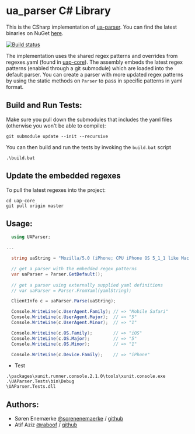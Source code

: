 ua_parser C# Library
======================

This is the CSharp implementation of [ua-parser](https://github.com/tobie/ua-parser). You can find the latest binaries on NuGet [here](https://www.nuget.org/packages/UAParser/).

[![Build status](https://ci.appveyor.com/api/projects/status/q4jb94nn51q8v0cf?svg=true)](https://ci.appveyor.com/project/AngeleyesTrue/uap-csharp)


The implementation uses the shared regex patterns and overrides from regexes.yaml (found in [uap-core](https://github.com/ua-parser/uap-core)). The assembly embeds the latest regex patterns (enabled through a git submodule) which are loaded into the default parser. You can create a parser with more updated regex patterns by using the static methods on `Parser` to pass in specific patterns in yaml format.

Build and Run Tests:
------
Make sure you pull down the submodules that includes the yaml files (otherwise you won't be able to compile):

	git submodule update --init --recursive

You can then build and run the tests by invoking the `build.bat` script

    .\build.bat
	
Update the embedded regexes
------
To pull the latest regexes into the project:

	cd uap-core
	git pull origin master

	
Usage:
--------
```csharp
  using UAParser;

...

  string uaString = "Mozilla/5.0 (iPhone; CPU iPhone OS 5_1_1 like Mac OS X) AppleWebKit/534.46 (KHTML, like Gecko) Version/5.1 Mobile/9B206 Safari/7534.48.3";

  // get a parser with the embedded regex patterns
  var uaParser = Parser.GetDefault();
  
  // get a parser using externally supplied yaml definitions
  // var uaParser = Parser.FromYaml(yamlString);

  ClientInfo c = uaParser.Parse(uaString);

  Console.WriteLine(c.UserAgent.Family); // => "Mobile Safari"
  Console.WriteLine(c.UserAgent.Major);  // => "5"
  Console.WriteLine(c.UserAgent.Minor);  // => "1"

  Console.WriteLine(c.OS.Family);        // => "iOS"
  Console.WriteLine(c.OS.Major);         // => "5"
  Console.WriteLine(c.OS.Minor);         // => "1"

  Console.WriteLine(c.Device.Family);    // => "iPhone"
```

- Test
```
.\packages\xunit.runner.console.2.1.0\tools\xunit.console.exe .\UAParser.Tests\bin\Debug
\UAParser.Tests.dll
```

Authors:
-------

  * Søren Enemærke [@sorenenemaerke](https://twitter.com/sorenenemaerke) / [github](https://github.com/enemaerke)
  * Atif Aziz [@raboof](https://twitter.com/raboof) / [github](https://github.com/atifaziz)

  